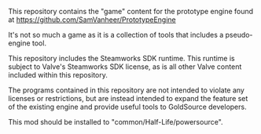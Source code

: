 This repository contains the "game" content for the prototype engine found at https://github.com/SamVanheer/PrototypeEngine

It's not so much a game as it is a collection of tools that includes a pseudo-engine tool.

This repository includes the Steamworks SDK runtime. This runtime is subject to Valve's Steamworks SDK license, as is all other Valve content included within this repository.

The programs contained in this repository are not intended to violate any licenses or restrictions, but are instead intended to expand the feature set of the existing engine and provide useful tools to GoldSource developers.

This mod should be installed to "common/Half-Life/powersource".
